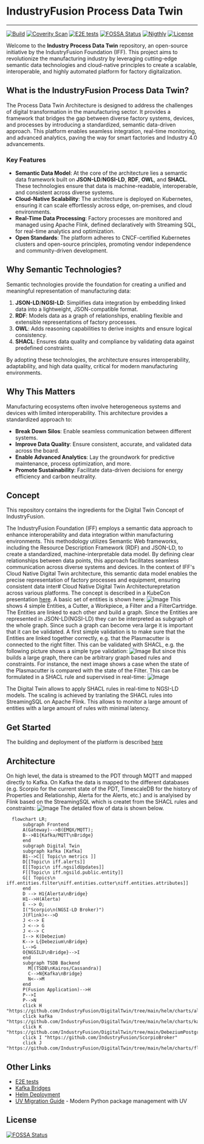 # IndustryFusion Process Data Twin

---

[![Build](https://github.com/IndustryFusion/DigitalTwin/actions/workflows/build.yaml/badge.svg)](https://github.com/IndustryFusion/DigitalTwin/actions/workflows/build.yaml) [![Coverity Scan](https://scan.coverity.com/projects/24133/badge.svg)](https://scan.coverity.com/projects/industryfusion-digitaltwin)
[![E2E tests](https://github.com/IndustryFusion/DigitalTwin/actions/workflows/k8s-tests.yaml/badge.svg)](https://github.com/IndustryFusion/DigitalTwin/actions/workflows/k8s-tests.yaml)
[![FOSSA Status](https://app.fossa.com/api/projects/git%2Bgithub.com%2FIndustryFusion%2FDigitalTwin.svg?type=shield)](https://app.fossa.com/projects/git%2Bgithub.com%2FIndustryFusion%2FDigitalTwin?ref=badge_shield)
[![Nigthly](https://github.com/IndustryFusion/DigitalTwin/actions/workflows/nightly.yaml/badge.svg)](https://github.com/IndustryFusion/DigitalTwin/actions/workflows/nightly.yaml)
[![License](https://img.shields.io/badge/License-Apache_2.0-blue.svg)](https://opensource.org/licenses/Apache-2.0)

Welcome to the **Industry Process Data Twin** repository, an open-source initiative by the IndustryFusion Foundation (IFF). This project aims to revolutionize the manufacturing industry by leveraging cutting-edge semantic data technologies and cloud-native principles to create a scalable, interoperable, and highly automated platform for factory digitalization.

## What is the IndustryFusion Process Data Twin?

The Process Data Twin Architecture is designed to address the challenges of digital transformation in the manufacturing sector. It provides a framework that bridges the gap between diverse factory systems, devices, and processes by introducing a standardized, semantic data-driven approach. This platform enables seamless integration, real-time monitoring, and advanced analytics, paving the way for smart factories and Industry 4.0 advancements.

### Key Features
- **Semantic Data Model**: At the core of the architecture lies a semantic data framework built on **JSON-LD**/**NGSI-LD**, **RDF**, **OWL**, and **SHACL**. These technologies ensure that data is machine-readable, interoperable, and consistent across diverse systems.
- **Cloud-Native Scalability**: The architecture is deployed on Kubernetes, ensuring it can scale effortlessly across edge, on-premises, and cloud environments.
- **Real-Time Data Processing**: Factory processes are monitored and managed using Apache Flink, defined declaratively with Streaming SQL, for real-time analytics and optimization.
- **Open Standards**: The platform adheres to CNCF-certified Kubernetes clusters and open-source principles, promoting vendor independence and community-driven development.

## Why Semantic Technologies?

Semantic technologies provide the foundation for creating a unified and meaningful representation of manufacturing data:

1. **JSON-LD**/**NGSI-LD**: Simplifies data integration by embedding linked data into a lightweight, JSON-compatible format.
2. **RDF**: Models data as a graph of relationships, enabling flexible and extensible representations of factory processes.
3. **OWL**: Adds reasoning capabilities to derive insights and ensure logical consistency.
4. **SHACL**: Ensures data quality and compliance by validating data against predefined constraints.

By adopting these technologies, the architecture ensures interoperability, adaptability, and high data quality, critical for modern manufacturing environments.

## Why This Matters

Manufacturing ecosystems often involve heterogeneous systems and devices with limited interoperability. This architecture provides a standardized approach to:
- **Break Down Silos**: Enable seamless communication between different systems.
- **Improve Data Quality**: Ensure consistent, accurate, and validated data across the board.
- **Enable Advanced Analytics**: Lay the groundwork for predictive maintenance, process optimization, and more.
- **Promote Sustainability**: Facilitate data-driven decisions for energy efficiency and carbon neutrality.

## Concept

This repository contains the ingredients for the Digital Twin Concept of IndustryFusion. 

The IndustryFusion Foundation (IFF) employs a semantic data approach to enhance interoperability and data integration within manufacturing environments. This methodology utilizes Semantic Web frameworks, including the Resource Description Framework (RDF) and JSON-LD, to create a standardized, machine-interpretable data model. By defining clear relationships between data points, this approach facilitates seamless communication across diverse systems and devices. In the context of IFF's Cloud Native Digital Twin architecture, this semantic data model enables the precise representation of factory processes and equipment, ensuring consistent data inter# Cloud Native Digital Twin Architecturepretation across various platforms. 
The concept is described in a KubeCon presentation [here](https://kccncna2022.sched.com/event/182Gu/energizing-the-manufacturing-industry-with-kubernetes-and-cloud-native-marcel-wagner-intel).
A basic set of entities is shown here:
![Image](./wiki/images/entities.png)
This shows 4 simple Entities, a Cutter, a Workpiece, a Filter and a FilterCartridge. The Entities are linked to each other and build a graph. Since the Entities are represented in JSON-LD(NGSI-LD) they can be interpreted as subgraph of the whole graph. Since such a graph can become vera large it is important that it can be validated. A first simple validation is to make sure that the Entities are linked together correctly, e.g. that the Plasmacutter is connected to the right filter. This can be validated with SHACL, e.g. the following picture shows a simple type validation:
![Image](./wiki/images/simple-constraint.png)
But since this builds a large graph, there can be arbitrary graph based rules and constraints. For instance, the next image shows a case when the state of the Plasmacutter is compared with the state of the Filter. This can be formulated in a SHACL rule and supervised in real-time:
![Image](./wiki/images/advanced-constraint.png)

The Digital Twin allows to apply SHACL rules in real-time to NGSI-LD models. The scaling is achieved by tranlating the SHACL rules into StreamingSQL on Apache Flink. This allows to monitor a large amount of entities with a large amount of rules with minimal latency. 

## Get Started

The building and deployment of the platform is described [here](./helm/README.md)

## Architecture

On high level, the data is streamed to the PDT through MQTT and mapped directly to Kafka. 
On Kafka the data is mapped to the different databases (e.g. Scorpio for the current state of the PDT, TimescaleDB for the history of Properties and Relationship, Alerta for the Alerts, etc.) and is analyised by Flink based on the StreamingSQL which is createt from the SHACL rules and constraints:
![Image](./wiki/images/architecture-overview.png)
The detailed flow of data is shown below.

```mermaid
  flowchart LR;
      subgraph Frontend
      A(Gateway)-->B(EMQX/MQTT);
      B-->B1{Kafka/MQTT\nBridge}
      end
      subgraph Digital Twin
      subgraph kafka [Kafka]
      B1-->C[[ Topic\n metrics ]]
      D[[Topic\n iff.alerts]]
      E[[Topic\n iff.ngsildUpdates]]
      F[[Topic\n iff.ngsild.public.entity]]
      G[[ Topics\n iff.entities.filter\niff.entities.cutter\niff.entities.attributes]]
      end
      D --> H1{Alerta\nBridge}
      H1-->H(Alerta)
      E --> O;
      I("Scorpio\n(NGSI-LD Broker)")
      J(Flink)<-->D
      J <--> E
      J <--> G
      J <--> C
      I--> K(Debezium)
      K--> L{Debezium\nBridge}
      L-->G
      O{NGSILD\nBridge}-->I
      end
      subgraph TSDB Backend
        M[(TSDB\nKairos/Cassandra)]
        C-->N{Kafka\nBridge}
        N<-->M
      end
      P(Fusion Application)-->H
      P-->I
      P-->N
      click H "https://github.com/IndustryFusion/DigitalTwin/tree/main/helm/charts/alerta"
      click kafka "https://github.com/IndustryFusion/DigitalTwin/tree/main/helm/charts/kafka"
      click K "https://github.com/IndustryFusion/DigitalTwin/tree/main/DebeziumPostgresConnector"
      click I "https://github.com/IndustryFusion/ScorpioBroker"
      click J "https://github.com/IndustryFusion/DigitalTwin/tree/main/helm/charts/flink"
```

## Other Links

* [E2E tests](test/README.md)
* [Kafka Bridges](KafkaBridge/README.md)
* [Helm Deployment](helm/README.md)
* [UV Migration Guide](UV_MIGRATION.md) - Modern Python package management with UV


## License
[![FOSSA Status](https://app.fossa.com/api/projects/git%2Bgithub.com%2FIndustryFusion%2FDigitalTwin.svg?type=large)](https://app.fossa.com/projects/git%2Bgithub.com%2FIndustryFusion%2FDigitalTwin?ref=badge_large)
